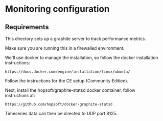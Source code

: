 # Monitoring configuration

## Requirements
This directory sets up a graphite server to track performance metrics.

Make sure you are running this in a firewalled environment.

We'll use docker to manage the installation, so follow the docker
installation instructions:

    https://docs.docker.com/engine/installation/linux/ubuntu/

Follow the instructions for the CE setup (Community Edition).

Next, install the hopsoft/graphite-statsd docker container, follow instructions
at:

    https://github.com/hopsoft/docker-graphite-statsd

Timeseries data can then be directed to UDP port 8125.
